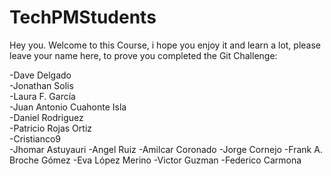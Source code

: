 # TechPMStudents

Hey you. Welcome to this Course, i hope you enjoy it and learn a lot, please leave your name here, to prove you completed the Git Challenge:

-Dave Delgado  
-Jonathan Solis  
-Laura F. García  
-Juan Antonio Cuahonte Isla  
-Daniel Rodriguez  
-Patricio Rojas Ortiz  
-Cristianco9  
-Jhomar Astuyauri
-Angel Ruiz
-Amilcar Coronado
-Jorge Cornejo
-Frank A. Broche Gómez
-Eva López Merino 
-Victor Guzman
-Federico Carmona
